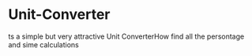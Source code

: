 # Unit-Converter
ts a simple but very attractive Unit ConverterHow find all the persontage and sime calculations
